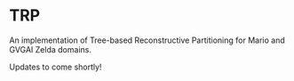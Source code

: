 # TRP
An implementation of Tree-based Reconstructive Partitioning for Mario and GVGAI Zelda domains.

Updates to come shortly!
